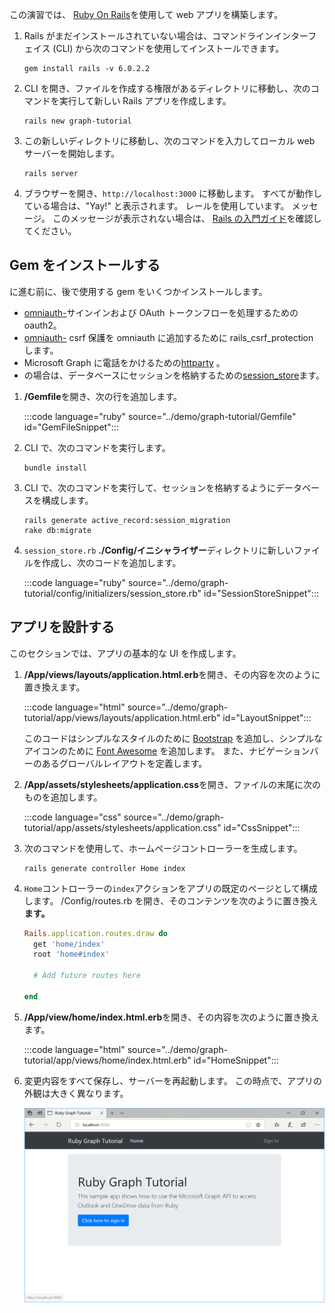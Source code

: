 <!-- markdownlint-disable MD002 MD041 -->

この演習では、 [Ruby On Rails](https://rubyonrails.org/)を使用して web アプリを構築します。

1. Rails がまだインストールされていない場合は、コマンドラインインターフェイス (CLI) から次のコマンドを使用してインストールできます。

    ```Shell
    gem install rails -v 6.0.2.2
    ```

1. CLI を開き、ファイルを作成する権限があるディレクトリに移動し、次のコマンドを実行して新しい Rails アプリを作成します。

    ```Shell
    rails new graph-tutorial
    ```

1. この新しいディレクトリに移動し、次のコマンドを入力してローカル web サーバーを開始します。

    ```Shell
    rails server
    ```

1. ブラウザーを開き、`http://localhost:3000` に移動します。 すべてが動作している場合は、"Yay!" と表示されます。 レールを使用しています。 メッセージ。 このメッセージが表示されない場合は、 [Rails の入門ガイド](http://guides.rubyonrails.org/)を確認してください。

## <a name="install-gems"></a>Gem をインストールする

に進む前に、後で使用する gem をいくつかインストールします。

- [omniauth-](https://github.com/omniauth/omniauth-oauth2)サインインおよび OAuth トークンフローを処理するための oauth2。
- [omniauth-](https://github.com/cookpad/omniauth-rails_csrf_protection) csrf 保護を omniauth に追加するために rails_csrf_protection します。
- Microsoft Graph に電話をかけるための[httparty](https://github.com/jnunemaker/httparty) 。
- の場合は、データベースにセッションを格納するための[session_store](https://github.com/rails/activerecord-session_store)ます。

1. **/Gemfile**を開き、次の行を追加します。

    :::code language="ruby" source="../demo/graph-tutorial/Gemfile" id="GemFileSnippet":::

1. CLI で、次のコマンドを実行します。

    ```Shell
    bundle install
    ```

1. CLI で、次のコマンドを実行して、セッションを格納するようにデータベースを構成します。

    ```Shell
    rails generate active_record:session_migration
    rake db:migrate
    ```

1. `session_store.rb` **./Config/イニシャライザー**ディレクトリに新しいファイルを作成し、次のコードを追加します。

    :::code language="ruby" source="../demo/graph-tutorial/config/initializers/session_store.rb" id="SessionStoreSnippet":::

## <a name="design-the-app"></a>アプリを設計する

このセクションでは、アプリの基本的な UI を作成します。

1. **/App/views/layouts/application.html.erb**を開き、その内容を次のように置き換えます。

    :::code language="html" source="../demo/graph-tutorial/app/views/layouts/application.html.erb" id="LayoutSnippet":::

    このコードはシンプルなスタイルのために [Bootstrap](http://getbootstrap.com/) を追加し、シンプルなアイコンのために [Font Awesome](https://fontawesome.com/) を追加します。 また、ナビゲーションバーのあるグローバルレイアウトを定義します。

1. **/App/assets/stylesheets/application.css**を開き、ファイルの末尾に次のものを追加します。

    :::code language="css" source="../demo/graph-tutorial/app/assets/stylesheets/application.css" id="CssSnippet":::

1. 次のコマンドを使用して、ホームページコントローラーを生成します。

    ```Shell
    rails generate controller Home index
    ```

1. `Home`コントローラーの`index`アクションをアプリの既定のページとして構成します。 /Config/routes.rb を開き、そのコンテンツを次のように置き換え**ます。**

    ```ruby
    Rails.application.routes.draw do
      get 'home/index'
      root 'home#index'

      # Add future routes here

    end
    ```

1. **/App/view/home/index.html.erb**を開き、その内容を次のように置き換えます。

    :::code language="html" source="../demo/graph-tutorial/app/views/home/index.html.erb" id="HomeSnippet":::

1. 変更内容をすべて保存し、サーバーを再起動します。 この時点で、アプリの外観は大きく異なります。

    ![デザインが変更されたホーム ページのスクリーンショット](./images/create-app-01.png)
